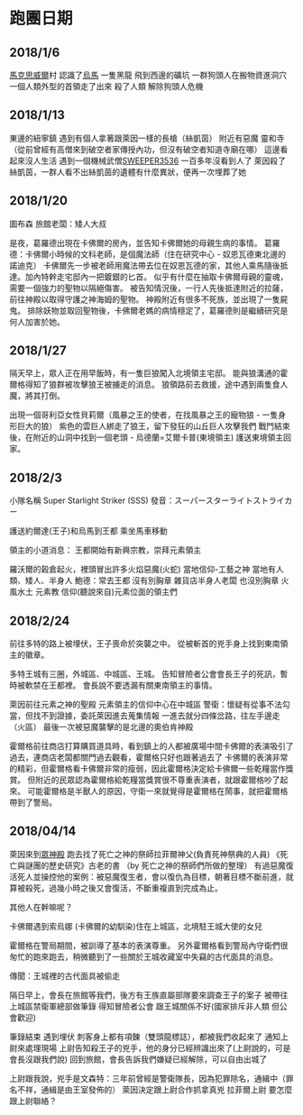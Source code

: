 <!-- TITLE: 流水帳 -->
<!-- SUBTITLE: 超隨便跑團流水帳 -->

# 跑團日期
## 2018/1/6
[馬克思威爾](/地理/馬克思威爾)村
認識了[烏馬](/角色/烏馬)
一隻黑龍 飛到西邊的礦坑
一群狗頭人在搬物資進洞穴
一個人類外型的首領走了出來
殺了人類 解除狗頭人危機
## 2018/1/13
東邊的紐寧鎮
遇到有個人拿著跟萊因一樣的長槍（絲凱茵）
附近有惡魔
靈和寺（從前曾經有高僧來到破空者家傳授內功，但沒有破空者知道寺廟在哪）
這邊看起來沒人生活
遇到一個機械武僧[SWEEPER3536](/角色/SWEEPER3536) 一百多年沒看到人了
萊因殺了絲凱茵，一群人看不出絲凱茵的遺體有什麼異狀，便再一次埋葬了她
## 2018/1/20
圖布森
旅館老闆：矮人大叔

是夜，葛羅德出現在卡佛爾的房內，並告知卡佛爾她的母親生病的事情。
葛羅德：卡佛爾小時候的文科老師，是個魔法師（住在研究中心 - 奴恩瓦德東北邊的諾迪克）
卡佛爾先一步被老師用魔法帶去位在奴恩瓦德的家，其他人乘馬隨後抵達。加內特幹走宅邸內一把鍍銀的匕首。
似乎有什麼在抽取卡佛爾母親的靈魂，需要一個強力的聖物以隔絕傷害。
被告知情況後，一行人先後抵達附近的拉薩，前往神殿以取得守護之神海姆的聖物。
神殿附近有很多不死族，並出現了一隻屍鬼。
排除妖物並取回聖物後，卡佛爾老媽的病情穩定了，葛羅德則是繼續研究是何人加害於她。

## 2018/1/27
隔天早上，眾人正在用早飯時，有一隻巨狼闖入北境領主宅邸。
能與狼溝通的霍爾格得知了狼群被攻擊狼王被擄走的消息。
狼領路前去救援，途中遇到兩隻食人魔，將其打倒。

出現一個哥利亞女性貝莉爾（風暴之王的使者，在找風暴之王的寵物狼 - 一隻身形巨大的狼）
紫色的雲巨人綁走了狼王，留下發狂的山丘巨人攻擊我們
戰鬥結束後，在附近的山洞中找到一個老頭 - 烏德蘭=艾爾卡普(東境領主)
護送東境領主回家。

## 2018/2/3
小隊名稱 Super Starlight Striker (SSS)
發音：スーパースターライトストライカー

護送約爾達(王子)和烏馬到王都
乘坐馬車移動

領主的小道消息：
王都開始有新興宗教，崇拜元素領主

羅沃爾的榖倉起火，裡頭冒出許多火焰惡魔(火蛇)
當地信仰-工藝之神
當地有人類、矮人、半身人
鮑德：常去王都 沒有別胸章
雜貨店半身人老闆 也沒別胸章
火風水土 元素教 信仰(聽說來自)元素位面的領主們

## 2018/2/24
前往多特的路上被埋伏，王子喪命於突襲之中。
從被斬首的兇手身上找到東南領主的徽章。

多特王城有三圈，外城區、中城區、王城。
告知冒險者公會會長王子的死訊，暫時被軟禁在王都裡。
會長說不要透漏有關東南領主的事情。

萊因前往元素之神的聖殿
元素領主的信仰中心在中城區
警衛：懷疑有從事不法勾當，但找不到證據，委託萊因進去蒐集情報
一進去就分四條岔路，往左手邊走（火區）
最後一次被惡魔襲擊的是北邊的奧伯肯神殿

霍爾格前往商店打算購買道具時，看到鎮上的人都被廣場中間卡佛爾的表演吸引了過去，連商店老闆都關門過去觀看，霍爾格只好也跟著過去了
卡佛爾的表演非常的精彩，但霍爾格看卡佛爾非常的瘦弱，因此霍爾格決定給卡佛爾一些乾糧當作獎賞。
但附近的民眾認為霍爾格給乾糧當獎賞很不尊重表演者，就跟霍爾格吵了起來。
可能霍爾格是半獸人的原因，守衛一來就覺得是霍爾格在鬧事，就把霍爾格帶到了警局。

## 2018/04/14
萊因來到[眾神殿](/組織/眾神殿)
跑去找了死亡之神的祭師拉菲爾神父(負責死神祭典的人員)
《死亡與謎團的歷史研究》古老的書 （by 死亡之神的祭師們所做的整理）
有過惡魔復活死人並操控他的案例：被惡魔復生者，會以復仇為目標，朝著目標不斷前進，就算被殺死，過幾小時之後又會復活，不斷重複直到完成為止。

其他人在幹嘛呢？

卡佛爾遇到索烏娜 (卡佛爾的幼馴染)住在上城區，北境駐王城大使的女兒

霍爾格在警局期間，被訓導了基本的表演尊重。
另外霍爾格看到警局內守衛們很匆忙的跑來跑去，稍微聽到了一些關於王城收藏室中失竊的古代面具的消息。

傳聞：王城裡的古代面具被偷走


隔日早上，會長在旅館等我們，後方有王族直屬部隊要來調查王子的案子
被帶往上城區禁衛軍總部做筆錄
得知冒險者公會 跟王城關係不好(國家排斥非人類 但公會歡迎)

筆錄結束
遇到埋伏
刺客身上都有項鍊（雙頭龍標誌），都被我們收起來了
通知上尉來處理現場
上尉告知殺王子的兇手，他的身分已經辨識出來了(上尉說的，可是會長沒跟我們說)
回到旅館，會長告訴我們嫌疑已經解除，可以自由出城了

上尉跟我說，兇手是文森特：三年前曾經是警衛隊長，因為犯罪除名，通緝中（罪名不祥，通緝是由王室發佈的）
萊因決定跟上尉合作抓拿真兇
拉菲爾上尉
要怎麼跟上尉聯絡？



